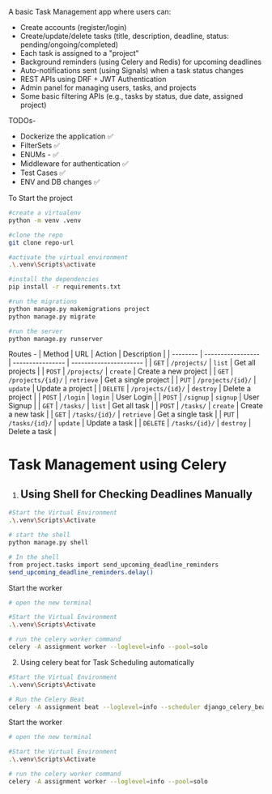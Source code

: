 A basic Task Management app where users can:
- Create accounts (register/login)
- Create/update/delete tasks (title, description, deadline, status: pending/ongoing/completed)
- Each task is assigned to a "project"
- Background reminders (using Celery and Redis) for upcoming deadlines
- Auto-notifications sent (using Signals) when a task status changes
- REST APIs using DRF + JWT Authentication
- Admin panel for managing users, tasks, and projects
- Some basic filtering APIs (e.g., tasks by status, due date, assigned project)

TODOs-
- Dockerize the application ✅
- FilterSets ✅
- ENUMs - ✅
- Middleware for authentication ✅
- Test Cases ✅
- ENV and DB changes ✅

To Start the project
```bash
#create a virtualenv
python -m venv .venv

#clone the repo
git clone repo-url

#activate the virtual environment
.\.venv\Scripts\activate

#install the dependencies
pip install -r requirements.txt

#run the migrations
python manage.py makemigrations project
python manage.py migrate

#run the server
python manage.py runserver

```

Routes - 
| Method   | URL               | Action           | Description            |
| -------- | ----------------- | ---------------- | ---------------------- |
| `GET`    | `/projects/`      | `list`           | Get all projects       |
| `POST`   | `/projects/`      | `create`         | Create a new project   |
| `GET`    | `/projects/{id}/` | `retrieve`       | Get a single project   |
| `PUT`    | `/projects/{id}/` | `update`         | Update a project       |
| `DELETE` | `/projects/{id}/` | `destroy`        | Delete a project       |
| `POST`   |  `/login`         | `login`          | User Login             |
| `POST`   |  `/signup`        | `signup`         | User Signup            |
| `GET`    | `/tasks/`         | `list`           | Get all task           |
| `POST`   | `/tasks/`         | `create`         | Create a new task      |
| `GET`    | `/tasks/{id}/`    | `retrieve`       | Get a single task      |
| `PUT`    | `/tasks/{id}/`    | `update`         | Update a task          |
| `DELETE` | `/tasks/{id}/`    | `destroy`        | Delete a task          |


# Task Management using Celery

1. ## Using Shell for Checking Deadlines Manually

```bash
#Start the Virtual Environment
.\.venv\Scripts\Activate

# start the shell
python manage.py shell

# In the shell
from project.tasks import send_upcoming_deadline_reminders
send_upcoming_deadline_reminders.delay()


```

Start the worker

```bash
# open the new terminal

#Start the Virtual Environment
.\.venv\Scripts\Activate

# run the celery worker command
celery -A assignment worker --loglevel=info --pool=solo
```

2. Using celery beat for Task Scheduling automatically

```bash
#Start the Virtual Environment
.\.venv\Scripts\Activate

# Run the Celery Beat
celery -A assignment beat --loglevel=info --scheduler django_celery_beat.schedulers:DatabaseScheduler
```

Start the worker
```bash
# open the new terminal

#Start the Virtual Environment
.\.venv\Scripts\Activate

# run the celery worker command
celery -A assignment worker --loglevel=info --pool=solo
```
